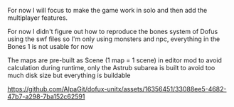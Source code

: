 For now I will focus to make the game work in solo and then add the multiplayer features.

For now I didn't figure out how to reproduce the bones system of Dofus using the swf files so I'm only using monsters and npc, everything in the Bones 1 is not usable for now

The maps are pre-built as Scene (1 map = 1 scene) in editor mod to avoid calculation during runtime, only the Astrub subarea is built to avoid too much disk size but everything is buildable

https://github.com/AlpaGit/dofux-unitx/assets/16356451/33088ee5-4682-47b7-a298-7ba152c62591
